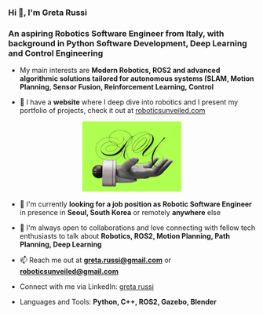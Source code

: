 
<h3 align='left'>Hi 🫰, I'm Greta Russi</h3>
<h3 align="left">An aspiring Robotics Software Engineer from Italy, with background in Python Software Development, Deep Learning and Control Engineering</h3>

<!-- <img align="right" alt="Coding" width="400" src="https://cdn.dribbble.com/users/1162077/screenshots/3848914/programmer.gif">
 -->
 
 
- My main interests are **Modern Robotics, ROS2 and advanced algorithmic solutions tailored for autonomous systems (SLAM, Motion Planning, Sensor Fusion, Reinforcement Learning, Control**
 
- 🦾 I have a **website** where I deep dive into robotics and I present my portfolio of projects, check it out at [roboticsunveiled.com](https://www.roboticsunveiled.com)
<p align="center">
<img src="https://github.com/foiegreis/foiegreis/blob/main/imgs/ru2.png" alt="RoboticsUnveiled" width=40% height=40%>
</p>

- 💼 I'm currently **looking for a job position as Robotic Software Engineer** in presence in **Seoul, South Korea** or remotely **anywhere** else

- 💬 I'm always open to collaborations and love connecting with fellow tech enthusiasts to talk about **Robotics, ROS2, Motion Planning, Path Planning, Deep Learning**

- 📫 Reach me out at **greta.russi@gmail.com** or **roboticsunveiled@gmail.com**

- Connect with me via LinkedIn: [greta russi](www.linkedin.com/in/greta-russi) 

- Languages and Tools: **Python, C++, ROS2, Gazebo, Blender**


<!-- <p><img align="center" src="https://github-readme-stats.vercel.app/api/top-langs?username=omarjitani&show_icons=true&locale=en&layout=compact" alt="omarjitani" /></p> -->


<!-- [![Top Langs](https://github-readme-stats.vercel.app/api/top-langs/?username=omarjitani&hide_progress=true)](https://github.com/omarjitani/github-readme-stats) -->

